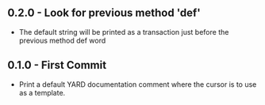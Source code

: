 ## 0.2.0 - Look for previous method 'def'
* The default string will be printed as a transaction just before the previous
method def word
## 0.1.0 - First Commit
* Print a default YARD documentation comment where the cursor is to use as
  a template.

